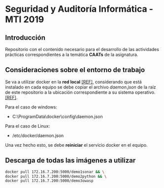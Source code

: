 # Seguridad y Auditoría Informática - MTI 2019

## Introducción

Repositorio con el contenido necesario para el desarrollo de las actividades prácticas correspondientes a la temática **CAATs** de la asignatura.

## Consideraciones sobre el entorno de trabajo

Se va a utilizar docker en la **red local** [[REF]](https://docs.docker.com/registry/), considerando que está instalado en cada equipo se debe copiar el archivo *daemon.json* de la raíz de este repositorio a la ubicación correspondiente a su sistema operativo. [[REF]](https://docs.docker.com/registry/insecure/).

Para el caso de windows:

* C:\ProgramData\docker\config\daemon.json

Para el caso de Linux:

* /etc/docker/daemon.json

Una vez hecho esto, se debe **reiniciar** el servicio docker en el equipo.

## Descarga de todas las imágenes a utilizar

~~~ bash
docker pull 172.16.7.200:5000/demo1sonar && \
docker pull 172.16.7.200:5000/demo2python && \
docker pull 172.16.7.200:5000/demo3owasp
~~~
